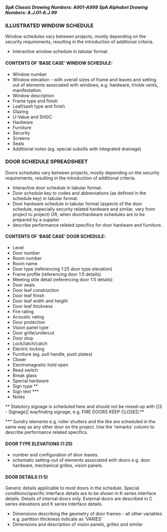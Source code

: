 ***SpA Classic Drawing Numbers: A901-A999***
***SpA Alphabet Drawing Numbers: A.J.01-A.J.99***

### ILLUSTRATED WINDOW SCHEDULE

Window schedules vary between projects, mostly depending on the security requirements, resulting in the introduction of additional criteria.

- Interactive window schedule in tabular format.

#### CONTENTS OF ‘BASE CASE’ WINDOW SCHEDULE: ###

- Window number
- Window elevation - with overall sizes of frame and leaves and setting out of elements associated with windows, e.g. hardware, trickle vents, manifestation.
- Window description
- Frame type and finish
- Leaf/sash type and finish
- Glazing
- U-Value and SHGC
- Hardware
- Furniture
- Security
- Screens
- Seals
- Additional notes (eg. special subsills with integrated drainage)

### DOOR SCHEDULE SPREADSHEET

Doors schedules vary between projects, mostly depending on the security requirements, resulting in the introduction of additional criteria.

- Interactive door schedule in tabular format.
- Door schedule key to codes and abbreviations (as defined in the schedule key) in tabular format.
- Door hardware schedule in tabular format (aspects of the door schedule, especially security related hardware and similar, vary from project to project) 
	OR, when door/hardware schedules are to be prepared by a supplier
- describe performance related specifics for door hardware and furniture.

#### CONTENTS OF 'BASE CASE' DOOR SCHEDULE:

- Level
- Door number
- Room number
- Room name
- Door type (referencing 1:25 door type elevation)
- Frame profile (referencing door 1:5 details)
- Meeting stile detail (referencing door 1:5 details)
- Door seals
- Door leaf construction
- Door leaf finish
- Door leaf width and height
- Door leaf thickness
- Fire rating
- Acoustic rating
- Door protection
- Vision panel type
- Door grille/undercut
- Door stop
- Lock/latch/catch
- Electric locking
- Furniture (eg. pull handle, push plates)
- Closer
- Electromagnetic hold open
- Reed switch
- Break glass
- Special hardware
- Sign type **
- Sign text ***
- Notes

** Statutory signage is scheduled here and should not be mixed-up with [[S - Signage]] wayfinding signage, e.g. FIRE DOORS KEEP CLOSED.**

*** Sundry elements e.g. roller shutters and the like are scheduled in the same way as any other door on the project. Use the ‘remarks’ column to describe performance related specifics.

#### DOOR TYPE ELEVATIONS (1:25)

-  number and configuration of door leaves.
- schematic setting-out of elements associated with doors e.g. door hardware, mechanical grilles, vision panels.

#### DOOR DETAILS (1:5)

Generic details applicable to most doors in the schedule.
Special conditions/specific interface details are to be shown in K series interface details.
Details of internal doors only. External doors are described in C series elevations and K series interface details.

- Dimensions describing the geometry of door frames - all other variables e.g. partition thickness indicate as ‘VARIES’
- Dimensions and description of vision panels, grilles and similar


